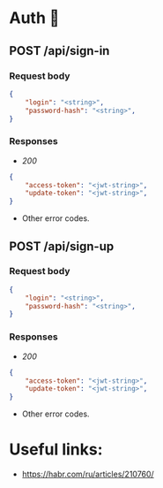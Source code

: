 # Auth 🚧

## POST /api/sign-in

### Request body
```json
{
    "login": "<string>",
    "password-hash": "<string>",
}
```

### Responses
- *200*
```json
{
    "access-token": "<jwt-string>",
    "update-token": "<jwt-string>",
}
```
- Other error codes.

<!-- -------------------------------------------- -->

## POST /api/sign-up

### Request body
```json
{
    "login": "<string>",
    "password-hash": "<string>",
}
```

### Responses
- *200*
```json
{
    "access-token": "<jwt-string>",
    "update-token": "<jwt-string>",
}
```
- Other error codes.

# Useful links:
- https://habr.com/ru/articles/210760/